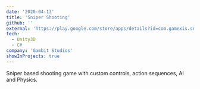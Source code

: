 ```yaml
---
date: '2020-04-13'
title: 'Sniper Shooting'
github: ''
external: 'https://play.google.com/store/apps/details?id=com.gamexis.sniper.professional.action.game.apps'
tech:
  - Unity3D
  - C#
company: 'Gambit Studios'
showInProjects: true
---
```


Sniper based shooting game with custom controls, action sequences, AI and Physics.
